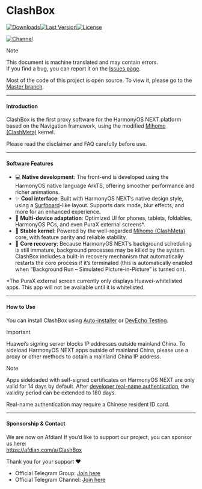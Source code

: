 # ClashBox

[![Downloads](https://img.shields.io/github/downloads/xiaobaigroup/ClashBox/total?style=flat-square&logo=github)](https://github.com/xiaobaigroup/ClashBox/releases/)[![Last Version](https://img.shields.io/github/release/xiaobaigroup/ClashBox/all.svg?style=flat-square)](https://github.com/xiaobaigroup/ClashBox/releases/)[![License](https://img.shields.io/github/license/xiaobaigroup/ClashBox?style=flat-square)](LICENSE)

[![Channel](https://img.shields.io/badge/Telegram-Channel-blue?style=flat-square&logo=telegram)](https://t.me/+aYziOyq-ZhUyNjRl)


> [!NOTE]  
> This document is machine translated and may contain errors.  
> If you find a bug, you can report it on the [Issues page](https://github.com/xiaobaigroup/ClashBox/issues).

Most of the code of this project is open source. To view it, please go to the [Master branch](https://github.com/xiaobaigroup/ClashBox/tree/master).

---

#### Introduction

ClashBox is the first proxy software for the HarmonyOS NEXT platform based on the Navigation framework, using the modified [Mihomo (ClashMeta)](https://github.com/MetaCubeX/mihomo) kernel.

Please read the disclaimer and FAQ carefully before use.

---

#### Software Features

- 💻 **Native development**: The front-end is developed using the HarmonyOS native language ArkTS, offering smoother performance and richer animations.  
- ✨ **Cool interface**: Built with HarmonyOS NEXT’s native design style, using a [Surfboard](https://github.com/getsurfboard/surfboard)-like layout. Supports dark mode, blur effects, and more for an enhanced experience.  
- 📱 **Multi-device adaptation**: Optimized UI for phones, tablets, foldables, HarmonyOS PCs, and even PuraX external screens*.  
- 🚀 **Stable kernel**: Powered by the well-regarded [Mihomo (ClashMeta)](https://github.com/MetaCubeX/mihomo) core, with feature parity and reliable stability.  
- 🔄 **Core recovery**: Because HarmonyOS NEXT’s background scheduling is still immature, background processes may be killed by the system. ClashBox includes a built-in recovery mechanism that automatically restarts the core process if it’s terminated (this is automatically enabled when “Background Run – Simulated Picture-in-Picture” is turned on).  

*The PuraX external screen currently only displays Huawei-whitelisted apps. This app will not be available until it is whitelisted.

---

#### How to Use

You can install ClashBox using [Auto-installer](https://github.com/likuai2010/auto-installer/) or [DevEcho Testing](https://developer.huawei.com/consumer/cn/deveco-testing/).

> [!IMPORTANT]  
> Huawei’s signing server blocks IP addresses outside mainland China. To sideload HarmonyOS NEXT apps outside of mainland China, please use a proxy or other methods to obtain a mainland China IP address.  

> [!NOTE]  
> Apps sideloaded with self-signed certificates on HarmonyOS NEXT are only valid for 14 days by default. After [developer real-name authentication](https://developer.huawei.com/consumer/cn/verified/enrollment), the validity period can be extended to 180 days.  
>  
> Real-name authentication may require a Chinese resident ID card.  

---

#### Sponsorship & Contact

We are now on Afdian! If you’d like to support our project, you can sponsor us here:  
https://afdian.com/a/ClashBox  

Thank you for your support ❤️  

- Official Telegram Group: [Join here](https://t.me/+FdIuCMoMY-EyNThl)  
- Official Telegram Channel: [Join here](https://t.me/+aYziOyq-ZhUyNjRl)  
